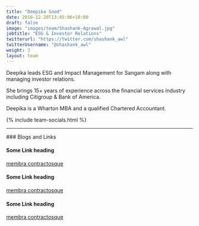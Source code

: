 ```yaml
---
title: "Deepika Sood"
date: 2018-12-20T13:45:06+10:00
draft: false
image: "images/team/Shashank-Agrawal.jpg"
jobtitle: "ESG & Investor Relations"
twitterurl: "https://twitter.com/shashank_awl"
twitterUsername: "@shashank_awl"
weight: 3
layout: team
---
```


Deepika leads ESG and Impact Management for Sangam along with managing investor relations.

She brings 15+ years of experience across the financial services industry including Citigroup & Bank of America.

Deepika is a Wharton MBA and a qualified Chartered Accountant.


{% include team-socials.html %}

<hr/>
### Blogs and Links

#### Some Link heading
[membra contractosque](#linkurl)

#### Some Link heading
[membra contractosque](#linkurl)

#### Some Link heading
[membra contractosque](#linkurl)
